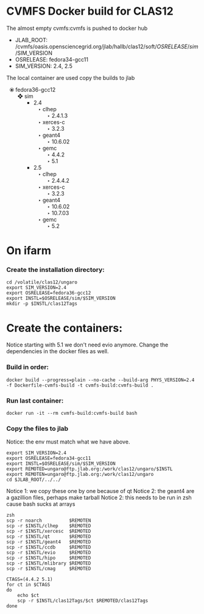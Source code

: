 # CVMFS Docker build for CLAS12
The almost empty cvmfs:cvmfs is pushed to docker hub

- JLAB_ROOT: /cvmfs/oasis.opensciencegrid.org/jlab/hallb/clas12/soft/$OSRELEASE/sim/$SIM_VERSION
- OSRELEASE: fedora34-gcc11
- SIM_VERSION: 2.4, 2.5


The local container are used copy the builds to jlab

<ul style='list-style-type: "⦿ ";'>
	<li>fedora36-gcc12
	 <ul style='list-style-type: "❖ "'>
		<li>sim
	 <ul style='list-style-type:square'>
			<li>2.4
			<ul style='list-style-type: "‣ ︎"'>
				<li>clhep
				<ul style='list-style-type: "‣ ︎"'>
					<li>2.4.1.3
					</li>
				</ul>
				</li>
				<li>xerces-c
				<ul style='list-style-type: "‣ ︎"'>
					<li>3.2.3
					</li>
				</ul>
				</li>
				<li>geant4
				<ul style='list-style-type: "‣ ︎"'>
					<li>10.6.02
					</li>
				</ul>
				</li>
				<li>gemc
				<ul style='list-style-type: "‣ ︎"'>
					<li>4.4.2
					</li>
					<li>5.1
					</li>
				</ul>
				</li>
			</ul>
			</li>
			<li>2.5
			<ul style='list-style-type: "‣ ︎"'>
				<li>clhep
				<ul style='list-style-type: "‣ ︎"'>
					<li>2.4.4.2
					</li>
				</ul>
				</li>
				<li>xerces-c
				<ul style='list-style-type: "‣ ︎"'>
					<li>3.2.3
					</li>
				</ul>
				</li>
				<li>geant4
				<ul style='list-style-type: "‣ ︎"'>
					<li>10.6.02
					</li>
					<li>10.7.03
					</li>
				</ul>
				</li>
				<li>gemc
				<ul style='list-style-type: "‣ ︎"'>
					<li>5.2
					</li>
				</ul>
				</li>
			</ul>
			</li>
		</ul>
		</li>
	</ul>
	</li>
</ul>

# On ifarm

### Create the installation directory:

```
cd /volatile/clas12/ungaro
export SIM_VERSION=2.4
export OSRELEASE=fedora36-gcc12
export INSTL=$OSRELEASE/sim/$SIM_VERSION
mkdir -p $INSTL/clas12Tags
```


# Create the containers:

Notice starting with 5.1 we don't need evio anymore. 
Change the dependencies in the docker files as well.

### Build in order:

```
docker build --progress=plain --no-cache --build-arg PHYS_VERSION=2.4 -f Dockerfile-cvmfs-build -t cvmfs-build:cvmfs-build .
```


### Run last container:

```
docker run -it --rm cvmfs-build:cvmfs-build bash
```

### Copy the files to jlab

Notice: the env must match what we have above.

```
export SIM_VERSION=2.4
export OSRELEASE=fedora34-gcc11
export INSTL=$OSRELEASE/sim/$SIM_VERSION
export REMOTED=ungaro@ftp.jlab.org:/work/clas12/ungaro/$INSTL
export REMOTEN=ungaro@ftp.jlab.org:/work/clas12/ungaro
cd $JLAB_ROOT/../../
```

Notice 1: we copy these one by one because of qt 
Notice 2: the geant4 are a gazillion files, perhaps make tarball
Notice 2: this needs to be run in zsh cause bash sucks at arrays

```
zsh
scp -r noarch          $REMOTEN
scp -r $INSTL/clhep    $REMOTED
scp -r $INSTL/xercesc  $REMOTED
scp -r $INSTL/qt       $REMOTED
scp -r $INSTL/geant4   $REMOTED
scp -r $INSTL/ccdb     $REMOTED
scp -r $INSTL/evio     $REMOTED
scp -r $INSTL/hipo     $REMOTED
scp -r $INSTL/mlibrary $REMOTED
scp -r $INSTL/cmag     $REMOTED

CTAGS=(4.4.2 5.1)
for ct in $CTAGS
do
	echo $ct
	scp -r $INSTL/clas12Tags/$ct $REMOTED/clas12Tags
done
```

